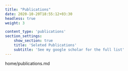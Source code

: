 ```yaml
---
title: "Publications"
date: 2020-10-20T18:55:12+03:30
headless: true
weight: 3

content_type: 'publications'
section_settings:
    show_section: true
    title: 'Seleted Publications'
    subtitle: 'See my google scholar for the full list'    
---
```


home/publications.md